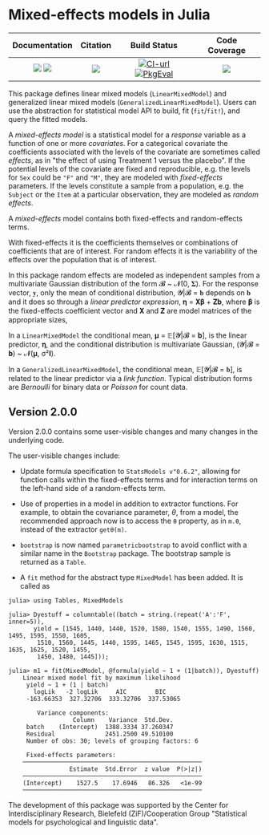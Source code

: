 # Mixed-effects models in Julia

|**Documentation**|**Citation**|**Build Status**|**Code Coverage**|
|:-:|:-:|:-:|:-:|
|[![][docs-stable-img]][docs-stable-url] [![][docs-latest-img]][docs-latest-url] | [![][doi-img]][doi-url] | [![CI-url][CI-img]][pkgeval-url] [![PkgEval][pkgeval-img]][pkgeval-url] | [![][codecov-img]][codecov-url]|

[doi-img]: https://zenodo.org/badge/9106942.svg
[doi-url]: https://zenodo.org/badge/latestdoi/9106942

[docs-latest-img]: https://img.shields.io/badge/docs-dev-blue.svg
[docs-latest-url]: https://juliastats.github.io/MixedModels.jl/dev

[docs-stable-img]: https://img.shields.io/badge/docs-stable-blue.svg
[docs-stable-url]: https://juliastats.github.io/MixedModels.jl/stable

[codecov-img]: https://codecov.io/github/JuliaStats/MixedModels.jl/badge.svg?branch=master
[codecov-url]: https://codecov.io/github/JuliaStats/MixedModels.jl?branch=master

[CI-img]: https://github.com/JuliaStats/MixedModels.jl/workflows/CI/badge.svg
[CI-url]: https://github.com/JuliaStats/MixedModels.jl/actions?workflow=CI

[pkgeval-img]: https://juliaci.github.io/NanosoldierReports/pkgeval_badges/M/MixedModels.svg
[pkgeval-url]: https://juliaci.github.io/NanosoldierReports/pkgeval_badges/report.html

This package defines linear mixed models (`LinearMixedModel`) and generalized linear mixed models (`GeneralizedLinearMixedModel`). Users can use the abstraction for statistical model API to build, fit (`fit`/`fit!`), and query the fitted models.

A _mixed-effects model_ is a statistical model for a _response_ variable as a function of one or more _covariates_.
For a categorical covariate the coefficients associated with the levels of the covariate are sometimes called _effects_, as in "the effect of using Treatment 1 versus the placebo".
If the potential levels of the covariate are fixed and reproducible, e.g. the levels for `Sex` could be `"F"` and `"M"`, they are modeled with _fixed-effects_ parameters.
If the levels constitute a sample from a population, e.g. the `Subject` or the `Item` at a particular observation, they are modeled as _random effects_.

A _mixed-effects_ model contains both fixed-effects and random-effects terms.

With fixed-effects it is the coefficients themselves or combinations of coefficients that are of interest.
For random effects it is the variability of the effects over the population that is of interest.

In this package random effects are modeled as independent samples from a multivariate Gaussian distribution of the form 𝓑 ~ 𝓝(0, 𝚺).
For the response vector, 𝐲, only the mean of conditional distribution, 𝓨|𝓑 = 𝐛 depends on 𝐛 and it does so through a _linear predictor expression_, 𝛈 = 𝐗𝛃 + 𝐙𝐛, where 𝛃 is the fixed-effects coefficient vector and 𝐗 and 𝐙 are model matrices of the appropriate sizes,

In a `LinearMixedModel` the conditional mean, 𝛍 = 𝔼[𝓨|𝓑 = 𝐛], is the linear predictor, 𝛈, and the conditional distribution is multivariate Gaussian, (𝓨|𝓑 = 𝐛) ~ 𝓝(𝛍, σ²𝐈).

In a `GeneralizedLinearMixedModel`, the conditional mean, 𝔼[𝓨|𝓑 = 𝐛], is related to the linear predictor via a _link function_.
Typical distribution forms are _Bernoulli_ for binary data or _Poisson_ for count data.

## Version 2.0.0

Version 2.0.0 contains some user-visible changes and many changes in the underlying code.

The user-visible changes include:

- Update formula specification to `StatsModels v"0.6.2"`, allowing for function calls within the fixed-effects terms and for interaction terms on the left-hand side of a random-effects term.

- Use of properties in a model in addition to extractor functions.  For example, to obtain the covariance parameter, $\theta$, from a model, the recommended approach now is to access the `θ` property, as in `m.θ`, instead of the extractor `getθ(m)`.

- `bootstrap` is now named `parametricbootstrap` to avoid conflict with a similar name in the `Bootstrap` package.  The bootstrap sample is returned as a `Table`.

- A `fit` method for the abstract type `MixedModel` has been added.  It is called as

```
julia> using Tables, MixedModels

julia> Dyestuff = columntable((batch = string.(repeat('A':'F', inner=5)),
       yield = [1545, 1440, 1440, 1520, 1580, 1540, 1555, 1490, 1560, 1495, 1595, 1550, 1605,
        1510, 1560, 1445, 1440, 1595, 1465, 1545, 1595, 1630, 1515, 1635, 1625, 1520, 1455,
        1450, 1480, 1445]));

julia> m1 = fit(MixedModel, @formula(yield ~ 1 + (1|batch)), Dyestuff)
    Linear mixed model fit by maximum likelihood
     yield ~ 1 + (1 | batch)
       logLik   -2 logLik     AIC        BIC    
     -163.66353  327.32706  333.32706  337.53065

        Variance components:
                  Column    Variance  Std.Dev.
     batch    (Intercept)  1388.3334 37.260347
     Residual              2451.2500 49.510100
     Number of obs: 30; levels of grouping factors: 6

     Fixed-effects parameters:
    ──────────────────────────────────────────────────
                 Estimate  Std.Error  z value  P(>|z|)
    ──────────────────────────────────────────────────
    (Intercept)    1527.5    17.6946   86.326   <1e-99
    ──────────────────────────────────────────────────
```

The development of this package was supported by the Center for Interdisciplinary Research, Bielefeld (ZiF)/Cooperation Group "Statistical models for psychological and linguistic data".
